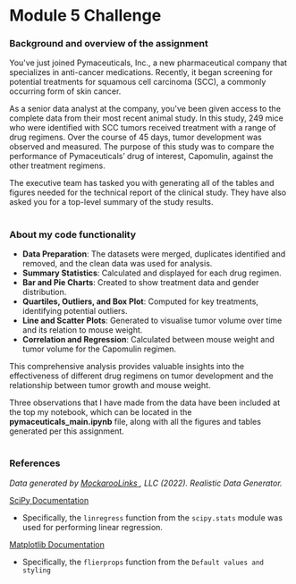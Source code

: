 #  Module 5 Challenge

### Background and overview of the assignment

You've just joined Pymaceuticals, Inc., a new pharmaceutical company that specializes in anti-cancer medications. Recently, it began screening for potential treatments for squamous cell carcinoma (SCC), a commonly occurring form of skin cancer.

As a senior data analyst at the company, you've been given access to the complete data from their most recent animal study. In this study, 249 mice who were identified with SCC tumors received treatment with a range of drug regimens. Over the course of 45 days, tumor development was observed and measured. The purpose of this study was to compare the performance of Pymaceuticals’ drug of interest, Capomulin, against the other treatment regimens.

The executive team has tasked you with generating all of the tables and figures needed for the technical report of the clinical study. They have also asked you for a top-level summary of the study results.
# 
### About my code functionality 
-   **Data Preparation**: The datasets were merged, duplicates identified and removed, and the clean data was used for analysis.
-   **Summary Statistics**: Calculated and displayed for each drug regimen.
-   **Bar and Pie Charts**: Created to show treatment data and gender distribution.
-   **Quartiles, Outliers, and Box Plot**: Computed for key treatments, identifying potential outliers.
-   **Line and Scatter Plots**: Generated to visualise tumor volume over time and its relation to mouse weight.
-   **Correlation and Regression**: Calculated between mouse weight and tumor volume for the Capomulin regimen.

This comprehensive analysis provides valuable insights into the effectiveness of different drug regimens on tumor development and the relationship between tumor growth and mouse weight.

Three observations that I have made from the data have been included at the top my notebook, which can be located in the **pymaceuticals_main.ipynb** file, along with all the figures and tables generated per this assignment.
#
### References 
*Data generated by [MockarooLinks ](https://mockaroo.com/), LLC (2022). Realistic Data Generator.*

[SciPy Documentation](https://docs.scipy.org/doc/scipy/reference/)
-   Specifically, the `linregress` function from the `scipy.stats` module was used for performing linear regression.

[Matplotlib Documentation](https://matplotlib.org/stable/api/matplotlib_configuration_api.html)
- Specifically, the `flierprops` function from the `Default values and styling`  
